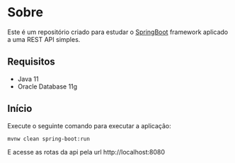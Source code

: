 # Sobre  

Este é um repositório criado para estudar o [SpringBoot](https://spring.io/projects/spring-boot) framework aplicado a uma REST API simples.  

## Requisitos

- Java 11  
- Oracle Database 11g  

## Início  

Execute o seguinte comando para executar a aplicação:

```shell script
mvnw clean spring-boot:run
```

E acesse as rotas da api pela url http://localhost:8080
